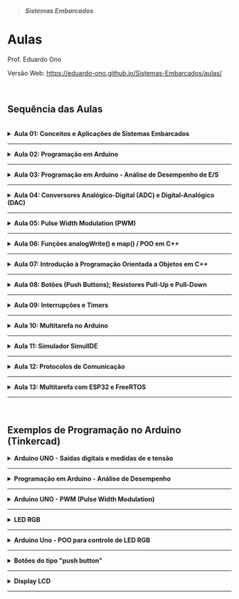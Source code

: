 > <h5>Sistemas Embarcados</h5>

# Aulas

Prof. Eduardo Ono

Versão Web: https://eduardo-ono.github.io/Sistemas-Embarcados/aulas/

<br>

## Sequência das Aulas

<br>

<details>
  <summary id="aula-01">
    <strong>Aula 01: Conceitos e Aplicações de Sistemas Embarcados</strong>
  </summary>
  <section>

---

* Material de Apoio
  * <a href="../[ONO] Sistemas Embarcados e IoT.pdf">Apresentação</a>

* Conteúdo

  * [__Conceitos__](../conteudo/00-overview)
    * Sistemas, Sistemas Computacionais e Sistemas Emabarcados
    * Aplicações de Sistemas Embarcados

  * [__Eletricidade Básica__](../conteudo/02-fundamentos/eletricidade-basica)
    * Ref.: [[GUSSOW-2e_2009]] Cap. 1.

  * [__Eletrônica Básica__](../conteudo/02-fundamentos/eletronica-basica)

  * Sistemas Digitais (Revisão)

  </section>
</details>

---

<details>
  <summary id="aula-02">
    <strong>Aula 02: Programação em Arduino</strong>
  </summary>
  <section markdown="1">

* Saídas digitais
  * Exemplos: Programação em Arduino UNO: Saídas digitais e medidas de corrente e tensão

  </section>
</details>

---

<details>
  <summary id="aula-03">
    <strong>Aula 03: Programação em Arduino - Análise de Desempenho de E/S</strong>
  </summary>
  <section markdown="1">

* Programação em Arduino (Tinkercad)
* Análise de Desempenho
  * Exemplos: Programação em Arduino - Análise de Desempenho

  </section>
</details>

---

<details>
  <summary id="aula-04">
    <strong>Aula 04: Conversores Analógico-Digital (ADC) e Digital-Analógico (DAC)</strong>
  </summary>
  <section markdown="1">

* __Conversor Analógico-Digital (ADC ou conversor A/D)__
  * Método das Aproximações Secessivas
    * Referências
      * IDOETA_2008, pp. 328-335.
    * Vídeos
      * [Brincando com Ideias] [Como trabalha a porta analógica do Arduino por dentro?](https://www.youtube.com/watch?v=LpvuQbLsm90) (YouTube, 13:45, Ago/2019)

* Conversor Digital-Analógico (DAC ou conversor D/A)
  * Referências
    * [IDOETA-40e_2008], pp. 303-328.

  </section>
</details>

---

<details>
  <summary id="aula-05">
    <strong>Aula 05: Pulse Width Modulation (PWM)</strong>
  </summary>
  <section markdown="1">

* __Modulação por Largura de Pulso__
  * Vídeo Aulas:
    * [Electrolab] [O que é PWM?](https://www.youtube.com/watch?v=qVmE9R5-I8A) (YouTube, 21:57, Nov/2019)
  * Exemplos - Programação em Arduino
    * <a href="#pwm">Arduino UNO - PWM</a>

  </section>
</details>

---

<details>
  <summary id="aula-06">
    <strong>Aula 06: Funções analogWrite() e map() / POO em C++</strong>
  </summary>
  <section markdown="1">

  * API do Arduino
    * Função analogWrite()
      * https://www.arduino.cc/reference/en/language/functions/analog-io/analogwrite/
    * Função map()
      * https://www.arduino.cc/reference/en/language/functions/math/map/
    * Exemplos - Programação em Arduino
      * Controle da luminosidade de um LED
      * Controle de um servo motor

  * Uso de Classes e Objetos na Programação em C++ para Arduino
    * Classes e Objetos

  </section>
</details>

---

<details>
  <summary id="aula-07">
    <strong>Aula 07: Introdução à Programação Orientada a Objetos em C++</strong>
  </summary>
  <section markdown="1">

  * Classes e Objetos; Modificadores de Acesso; Contrutores; Getters e Setters

  * Vídeos de Apoio

    ||
    | --- |
    [![](https://img.youtube.com/vi/wN0x9eZLix4/default.jpg)](https://www.youtube.com/watch?v=wN0x9eZLix4 "[freeCodeCamp.org] Object Oriented Programming (OOP) in C++ Course \|\| 1:30:25, YouTube, Fev/2021.")

  </section>
</details>

---

<details>
  <summary id="aula-08">
    <strong>Aula 08: Botões (Push Buttons); Resistores Pull-Up e Pull-Down</strong>
  </summary>
  <section markdown="1">

  * #### Vídeo Aulas
    ||
    | --- |
    | Resistores Pull-Up e Pull-Down |
    | [![img](https://img.youtube.com/vi/mpbRKHeIYYM/default.jpg)](https://www.youtube.com/watch?v=mpbRKHeIYYM "[Brincando com Ideias] O que é Pull Up e Pull Down? \|\| YouTube, 11:47, Jul/2016")  [![img](https://img.youtube.com/vi/MJCn5GSyz54/default.jpg)](https://www.youtube.com/watch?v=MJCn5GSyz54 "[WR Kits] RESISTORES DE PULL-UP E PULL-DOWN \| Fast Lesson #94 \|\| YouTube, 9:28, Fev/2015")
    | Botões (Push Button) |
    | [![img](https://img.youtube.com/vi/mpbRKHeIYYM/default.jpg)](https://www.youtube.com/watch?v=mpbRKHeIYYM "[Brincando com Ideias] O que é Pull Up e Pull Down? \| (YouTube, 11:47, Jul/2016)")

  </section>
</details>

---

<details>
  <summary id="aula-09">
    <strong>Aula 09: Interrupções e Timers</strong>
  </summary>
  <section markdown="1">

* __Exemplos do Tinkercad__

  <a href="https://www.tinkercad.com/embed/jjOBVt0Imcj?editbtn=1" target="_blank">
<img src="https://csg.tinkercad.com/things/jjOBVt0Imcj/t725.png?rev=1620242332439000000&s=&v=1&type=circuits" width="300px"></a>

  </section>
</details>

---

<details>
  <summary id="aula-10">
    <strong>Aula 10: Multitarefa no Arduino</strong>
  </summary>
  <section markdown="1">

  <a href="https://www.tinkercad.com/embed/jO5S81C16F5?editbtn=1" target="_blank">
<img src="https://csg.tinkercad.com/things/jO5S81C16F5/t725.png?rev=1620848995835000000&s=&v=1&type=circuits" width="300px"></a>

  * Vídeos de Apoio

  | Projetos de Sistemas Embarcados com FreeRTOS |
  | --- |
  | [![](https://img.youtube.com/vi/ma9phFzVIO0/default.jpg)](https://www.youtube.com/watch?v=ma9phFzVIO0 "[UNISAL] Melhores Práticas de Projetos de Sistemas Embarcados com RTOS \|\| 1:21:30, YouTube, Mar/2021") . [![](https://img.youtube.com/vi/ibHPl2nLsq0/default.jpg)](https://www.youtube.com/watch?v=ibHPl2nLsq0 "[Arduino Brasil] PALESTRA: MELHORE SEUS PROJETOS ARDUINO USANDO FREERTOS (ARDUINO DAY VIRTUAL 2020 - PEDRO BERTOLETI) \|\| 39:03, YouTube, Out/2020")


  </section>
</details>

---

<details>
  <summary id="aula-11">
    <strong>Aula 11: Simulador SimulIDE</strong>
  </summary>
  <section markdown="1">

  </section>
</details>

---

<details>
  <summary id="aula-12">
    <strong>Aula 12: Protocolos de Comunicação</strong>
  </summary>
  <section markdown="1">

  * #### I2C

    * [Simulação no SimulIDE](../conteudo/arduino/sketches/protocolo_i2c/)

    * Vídeos de Apoio

      ||
      | --- |
      | [![](https://img.youtube.com/vi/jWE0R7fG4k4/default.jpg)](https://www.youtube.com/watch?v=jWE0R7fG4k4 "[Arduino Brasil] MÓDULO I2C - Facilitando a sua vida com o Display LCD (ARDUINO BRASIL) \|\| 13:52, YouTube, Maio/2016.")

  </section>
</details>

---

<details>
  <summary id="aula-13">
    <strong>Aula 13: Multitarefa com ESP32 e FreeRTOS</strong>
  </summary>
  <section markdown="1">

  * Vídeo Aulas

    |||
    |  :-:  | --- |
    | ![img](https://img.youtube.com/vi/684KSAvYbw4/default.jpg) | [Andreas Spiess] [**How to work with a Real Time Operating System and is it any good? (FreeRTOS, ESP32)**](https://www.youtube.com/watch?v=684KSAvYbw4) (YouTube, 23:34, Abr/2021)

  </section>
</details>

---

<br>

## Exemplos de Programação no Arduino (Tinkercad)

<details>
    <summary>
      <strong>Arduino UNO - Saídas digitais e medidas de e tensão</strong>
    </summary>

<a href="https://www.tinkercad.com/embed/lzvgk5QKIiY?editbtn=1" target="_blank">
<img src="https://csg.tinkercad.com/things/lzvgk5QKIiY/t725.png?rev=1605555086328000000&s=&v=1&type=circuits" width="300px"></a>

</details>

---

<details>
  <summary>
    <strong>Programação em Arduino - Análise de Desempenho</strong>
  </summary>

  <p>Sketches (códigos do Arduino) que mostram o desempenho da saída nos pinos digitais de um Arduino UNO.</p>

  <p>Exemplo-02a <a href="https://www.tinkercad.com/embed/dYpwVVIjdRJ?editbtn=1" target="_blank">
  <img src="https://csg.tinkercad.com/things/dYpwVVIjdRJ/t725.png?rev=1615404020685000000&s=&v=1&type=circuits" width="300px"></a></p>

  <p>Exemplo-02b <a href="https://www.tinkercad.com/embed/crsNsp3ikYy?editbtn=1" target="_blank">
  <img src="https://csg.tinkercad.com/things/crsNsp3ikYy/t725.png?rev=1615406252363000000&s=&v=1&type=circuits" width="300px"></a></p>

  <p>Exemplo-02c <a href="https://www.tinkercad.com/embed/8J1feDX9XIs?editbtn=1" target="_blank">
  <img src="https://csg.tinkercad.com/things/8J1feDX9XIs/t725.png?rev=1615403110039000000&s=&v=1&type=circuits" width="300px"></a></p>

  <p>Exemplo-02d <a href="https://www.tinkercad.com/embed/9cyLIHUxGod?editbtn=1" target="_blank">
  <img src="https://csg.tinkercad.com/things/9cyLIHUxGod/t725.png?rev=1615405117729000000&s=&v=1&type=circuits" width="300px"></a></p>

</details>

---

<details>
  <summary id="pwm">
    <strong>Arduino UNO - PWM (Pulse Width Modulation)</strong>
  </summary>

  <p>Programa em C que gera uma saída PWM em um pino não PWM.</p>
  <a href="https://www.tinkercad.com/embed/1n7fByc7bgs?editbtn=1" target="_blank">
  <img src="https://csg.tinkercad.com/things/1n7fByc7bgs/t725.png?rev=1616007332310000000&s=&v=1&type=circuits" width="300px"></a>

  <p>Circuito que mostra o sinal PWM produzido pela função analogWrite() nos pinos 3, 9, 10 e 11 (f = 490 Hz) e nos pinos 5 e 6 (f = 980 Hz).</p>
  <a href="https://www.tinkercad.com/embed/dYpwVVIjdRJ?editbtn=1" target="_blank">
  <img src="https://csg.tinkercad.com/things/dYpwVVIjdRJ/t725.png?rev=1605577392237000000&s=&v=1&type=circuits" width="300px"></a>

  <p>Controle da luminosidade de um LED usando a API do Arduino.</p>
  <a href="https://www.tinkercad.com/embed/5gqzdcDJm4N?editbtn=1" target="_blank">
  <img src="https://csg.tinkercad.com/things/5gqzdcDJm4N/t725.png?rev=1617222864222000000&s=&v=1&type=circuits" width="300px"></a>

  <p>Controle de um servo motor usando a API do Arduino.</p>
  <a href="https://www.tinkercad.com/embed/5gqzdcDJm4N?editbtn=1" target="_blank">
  <img src="https://csg.tinkercad.com/things/7B1wOmfgCKt/t725.png?rev=1617225111249000000&s=&v=1&type=circuits" width="300px"></a>

</details>

---

<details>
    <summary>
      <strong>LED RGB</strong>
    </summary>
    <section>
    <a href="https://www.tinkercad.com/embed/goqAVZLDCzd?editbtn=1" target="_blank">
    <img src="https://csg.tinkercad.com/things/goqAVZLDCzd/t725.png?rev=1605574358209000000&s=&v=1&type=circuits" width="300px"></a>
    </section>
</details>

---

<details>
    <summary>
      <strong>Arduino Uno - POO para controle de LED RGB</strong>
    </summary>
    <section>
      <a href="https://www.tinkercad.com/embed/goqAVZLDCzd?editbtn=1" target="_blank">
      <img src="https://csg.tinkercad.com/things/goqAVZLDCzd/t725.png?rev=1605574358209000000&s=&v=1&type=circuits" width="300px"></a>
    </section>
</details>

---

<details>
  <summary>
    <strong>Botões do tipo "push button"</strong>
  </summary>

  <a href="https://www.tinkercad.com/embed/i3zEigdlSEf?editbtn=1" target="_blank">
  <img src="https://csg.tinkercad.com/things/i3zEigdlSEf/t725.png?rev=1623219920291000000&s=&v=1&type=circuits" width="300px"></a>

</details>

---

<details>
    <summary>
      <strong>Display LCD</strong>
    </summary>
    <a href="https://www.tinkercad.com/embed/e3wz9LD8NR0?editbtn=1" target="_blank">
    <img src="https://csg.tinkercad.com/things/e3wz9LD8NR0/t725.png?rev=1606162539897000000&s=&v=1&type=circuits" width="300px"></a>
    <a href="https://www.tinkercad.com/embed/dDb5BsbxPrr?editbtn=1" target="_blank">
    <img src="https://csg.tinkercad.com/things/dDb5BsbxPrr/t725.png?rev=1606162539897000000&s=&v=1&type=circuits" width="300px"></a>
</details>

---

<br>

[GUSSOW-2e_2009]: ../conteudo/02-fundamentos/eletricidade-basica/README.md#GUSSOW-2e_2009
